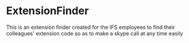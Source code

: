 # ExtensionFinder
This is an extension finder created for the IFS employees to find their colleagues' extension code so as to make a skype call at any time easily 

